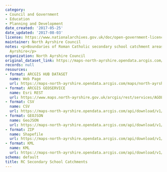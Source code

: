 ```yaml
---
category:
- Council and Government
- Education
- Planning and Development
date_created: '2017-05-25'
date_updated: '2017-08-03'
license: https://www.nationalarchives.gov.uk/doc/open-government-licence/version/3/
maintainer: North Ayrshire Council
notes: <p>Boundaries of Roman Catholic secondary school catchment areas within North
  Ayrshire</p>
organization: North Ayrshire Council
original_dataset_link: https://maps-north-ayrshire.opendata.arcgis.com/maps/north-ayrshire::rc-secondary-school-catchments
records: null
resources:
- format: ARCGIS HUB DATASET
  name: Web Page
  url: https://maps-north-ayrshire.opendata.arcgis.com/maps/north-ayrshire::rc-secondary-school-catchments
- format: ARCGIS GEOSERVICE
  name: Esri REST
  url: https://www.maps.north-ayrshire.gov.uk/arcgis/rest/services/AGOL/Open_Data_Portal/MapServer/3
- format: CSV
  name: CSV
  url: https://maps-north-ayrshire.opendata.arcgis.com/api/download/v1/items/b0f75649838e49b08c31653258d9516d/csv?layers=3
- format: GEOJSON
  name: GeoJSON
  url: https://maps-north-ayrshire.opendata.arcgis.com/api/download/v1/items/b0f75649838e49b08c31653258d9516d/geojson?layers=3
- format: ZIP
  name: Shapefile
  url: https://maps-north-ayrshire.opendata.arcgis.com/api/download/v1/items/b0f75649838e49b08c31653258d9516d/shapefile?layers=3
- format: KML
  name: KML
  url: https://maps-north-ayrshire.opendata.arcgis.com/api/download/v1/items/b0f75649838e49b08c31653258d9516d/kml?layers=3
schema: default
title: RC Secondary School Catchments
---
```

